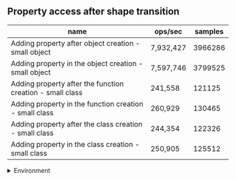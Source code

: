 ## Property access after shape transition

|name|ops/sec|samples|
|-|-|-|
|Adding property after object creation - small object|7,932,427|3966286|
|Adding property in the object creation - small object|7,597,746|3799525|
|Adding property after the function creation - small class|241,558|121125|
|Adding property in the function creation - small class|260,929|130465|
|Adding property after the class creation - small class|244,354|122326|
|Adding property in the class creation - small class|250,905|125512|


<details>
<summary>Environment</summary>

* __Machine:__ linux x64 | 4 vCPUs | 7.6GB Mem
* __Run:__ Tue Oct 29 2024 18:47:36 GMT+0000 (Coordinated Universal Time)
* __Node:__ `v21.7.2`
</details>

<!--
{"environment":{"platform":"linux","arch":"x64","cpus":4,"totalMemory":7.597877502441406},"benchmarks":[{"name":"Adding property after object creation - small object","opsSec":7932427.788462805,"samples":3966286},{"name":"Adding property in the object creation - small object","opsSec":7597746.8496558415,"samples":3799525},{"name":"Adding property after the function creation - small class","opsSec":241558.93178195084,"samples":121125},{"name":"Adding property in the function creation - small class","opsSec":260929.62739249208,"samples":130465},{"name":"Adding property after the class creation - small class","opsSec":244354.83080477474,"samples":122326},{"name":"Adding property in the class creation - small class","opsSec":250905.67589411646,"samples":125512}]}-->
